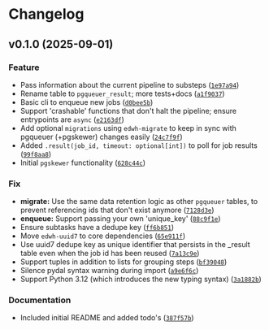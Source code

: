 # Changelog

<!--next-version-placeholder-->

## v0.1.0 (2025-09-01)

### Feature

* Pass information about the current pipeline to substeps ([`1e97a94`](https://github.com/educationwarehouse/pgskewer/commit/1e97a94e2d0204c6ebb654fb7a70ab1ea6551f31))
* Rename table to `pgqueuer_result`; more tests+docs ([`a1f9037`](https://github.com/educationwarehouse/pgskewer/commit/a1f9037dfb36a5115a628a99902f75321990f072))
* Basic cli to enqueue new jobs ([`d0bee5b`](https://github.com/educationwarehouse/pgskewer/commit/d0bee5bcf9383a6b82d0b08c9e9a668718021ea7))
* Support 'crashable' functions that don't halt the pipeline; ensure entrypoints are `async` ([`e2163df`](https://github.com/educationwarehouse/pgskewer/commit/e2163dfe760ddd64fd3061e96c8d87c692bea9ef))
* Add optional `migrations` using `edwh-migrate` to keep in sync with pgqueuer (+pgskewer) changes easily ([`24c7f9f`](https://github.com/educationwarehouse/pgskewer/commit/24c7f9f4cd39b5dc791dc67df8458dc966f85247))
* Added `.result(job_id, timeout: optional[int])` to poll for job results ([`99f8aa8`](https://github.com/educationwarehouse/pgskewer/commit/99f8aa81a0b6bc9dd98aae973f60cffad586c415))
* Initial `pgskewer` functionality ([`628c44c`](https://github.com/educationwarehouse/pgskewer/commit/628c44cf43d78bc5c7c54a066e1a31275c8b6a66))

### Fix

* **migrate:** Use the same data retention logic as other `pgqueuer` tables, to prevent referencing ids that don't exist anymore ([`7128d3e`](https://github.com/educationwarehouse/pgskewer/commit/7128d3e841ffc8832e6db1582d54eacc318b4aec))
* **enqueue:** Support passing your own 'unique_key' ([`88c9f1e`](https://github.com/educationwarehouse/pgskewer/commit/88c9f1edf0da2da1ca71c47734f0049e034dee49))
* Ensure subtasks have a dedupe key ([`ff6b851`](https://github.com/educationwarehouse/pgskewer/commit/ff6b851aafac5355bdc9f190ad9df54dcdf36a69))
* Move `edwh-uuid7` to core dependencies ([`65e911f`](https://github.com/educationwarehouse/pgskewer/commit/65e911ff42a53274b729881c9a7ebbb0fd14f951))
* Use uuid7 dedupe key as unique identifier that persists in the _result table even when the job id has been reused ([`7a13c9e`](https://github.com/educationwarehouse/pgskewer/commit/7a13c9e838b6e0f6b083115bd0dfa85ed1aa77e6))
* Support tuples in addition to lists for grouping steps ([`bf39048`](https://github.com/educationwarehouse/pgskewer/commit/bf39048b26217da8e5497c652213af0f6e72953f))
* Silence pydal syntax warning during import ([`a9e6f6c`](https://github.com/educationwarehouse/pgskewer/commit/a9e6f6cf1c8d08ff2e0811fc0971eb6d693367d3))
* Support Python 3.12 (which introduces the new typing syntax) ([`3a1882b`](https://github.com/educationwarehouse/pgskewer/commit/3a1882bdf62b9c5851d57cc426a9518a8d52a699))

### Documentation

* Included initial README and added todo's ([`387f57b`](https://github.com/educationwarehouse/pgskewer/commit/387f57b18836a0b08dafe6bef9e366fa1e8345f8))
